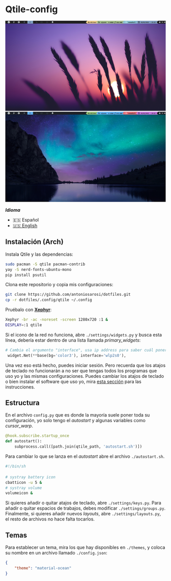 # Qtile-config

![Qtile](./Screenshot/screen01.png)
![Qtile2](./Screenshot/screen02.png)

***Idioma***
- 🇪🇸 Español
- [🇺🇸 English](https://github.com/Alex108-lab/tree/master/Qtile-config/)

## Instalación (Arch)

Instala Qtile y las dependencias:

```bash
sudo pacman -S qtile pacman-contrib
yay -S nerd-fonts-ubuntu-mono
pip install psutil
```

Clona este repositorio y copia mis configuraciones:

```bash
git clone https://github.com/antoniosarosi/dotfiles.git
cp -r dotfiles/.config/qtile ~/.config
```

Pruébalo con **[Xephyr](https://wiki.archlinux.org/index.php/Xephyr)**:

```bash
Xephyr -br -ac -noreset -screen 1280x720 :1 &
DISPLAY=:1 qtile
```

Si el icono de la red no funciona, abre  ```./settings/widgets.py``` y busca
esta línea, debería estar dentro de una lista llamada *primary_widgets*:

```python
# Cambia el argumento "interface", usa ip address para saber cuál poner
 widget.Net(**base(bg='color3'), interface='wlp2s0'),
```

Una vez eso está hecho, puedes iniciar sesión. Pero recuerda que los atajos de
teclado no funcionarán a no ser que tengas todos los programas que uso yo y las
mismas configuraciones. Puedes cambiar los atajos de teclado o bien instalar el
software que uso yo, mira
[esta sección](https://github.com/antoniosarosi/dotfiles/blob/master/README.es.md#atajos-de-teclado)
para las instrucciones.

## Estructura

En el archivo ```config.py``` que es donde la mayoría suele poner toda su
configuración, yo solo tengo el *autostart* y algunas variables como
*cursor_warp*.

```python
@hook.subscribe.startup_once
def autostart():
    subprocess.call([path.join(qtile_path, 'autostart.sh')])
```

Para cambiar lo que se lanza en el *autostart* abre el archivo 
```./autostart.sh```.

```bash
#!/bin/sh

# systray battery icon
cbatticon -u 5 &
# systray volume
volumeicon &
```

Si quieres añadir o quitar atajos de teclado, abre ```./settings/keys.py```.
Para añadir o quitar espacios de trabajos, debes modificar
```./settings/groups.py```. Finalmente, si quieres añadir nuevos *layouts*,
abre ```./settings/layouts.py```, el resto de archivos no hace falta tocarlos.

## Temas

Para establecer un tema, mira los que hay disponibles en ```./themes```, y
coloca su nombre en un archivo llamado ```./config.json```:

```json
{
    "theme": "material-ocean"
}
```
